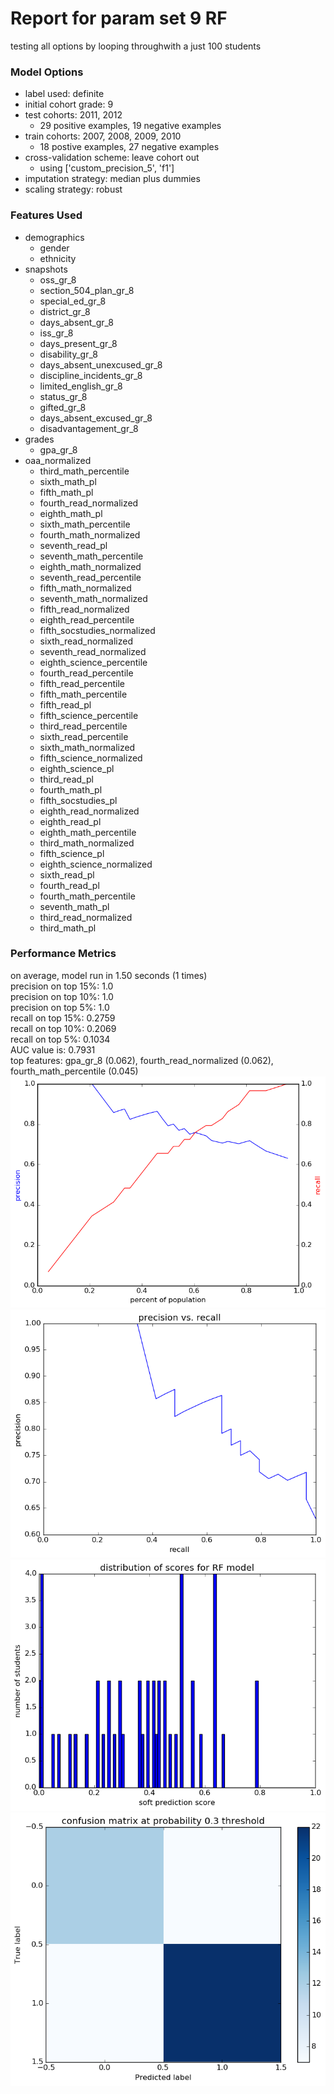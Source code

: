 # Report for param set 9 RF
testing all options by looping throughwith a just 100 students

### Model Options
* label used: definite
* initial cohort grade: 9
* test cohorts: 2011, 2012
	 * 29 positive examples, 19 negative examples
* train cohorts: 2007, 2008, 2009, 2010
	 * 18 postive examples, 27 negative examples
* cross-validation scheme: leave cohort out
	 * using ['custom_precision_5', 'f1']
* imputation strategy: median plus dummies
* scaling strategy: robust

### Features Used
* demographics
	 * gender
	 * ethnicity
* snapshots
	 * oss_gr_8
	 * section_504_plan_gr_8
	 * special_ed_gr_8
	 * district_gr_8
	 * days_absent_gr_8
	 * iss_gr_8
	 * days_present_gr_8
	 * disability_gr_8
	 * days_absent_unexcused_gr_8
	 * discipline_incidents_gr_8
	 * limited_english_gr_8
	 * status_gr_8
	 * gifted_gr_8
	 * days_absent_excused_gr_8
	 * disadvantagement_gr_8
* grades
	 * gpa_gr_8
* oaa_normalized
	 * third_math_percentile
	 * sixth_math_pl
	 * fifth_math_pl
	 * fourth_read_normalized
	 * eighth_math_pl
	 * sixth_math_percentile
	 * fourth_math_normalized
	 * seventh_read_pl
	 * seventh_math_percentile
	 * eighth_math_normalized
	 * seventh_read_percentile
	 * fifth_math_normalized
	 * seventh_math_normalized
	 * fifth_read_normalized
	 * eighth_read_percentile
	 * fifth_socstudies_normalized
	 * sixth_read_normalized
	 * seventh_read_normalized
	 * eighth_science_percentile
	 * fourth_read_percentile
	 * fifth_read_percentile
	 * fifth_math_percentile
	 * fifth_read_pl
	 * fifth_science_percentile
	 * third_read_percentile
	 * sixth_read_percentile
	 * sixth_math_normalized
	 * fifth_science_normalized
	 * eighth_science_pl
	 * third_read_pl
	 * fourth_math_pl
	 * fifth_socstudies_pl
	 * eighth_read_normalized
	 * eighth_read_pl
	 * eighth_math_percentile
	 * third_math_normalized
	 * fifth_science_pl
	 * eighth_science_normalized
	 * sixth_read_pl
	 * fourth_read_pl
	 * fourth_math_percentile
	 * seventh_math_pl
	 * third_read_normalized
	 * third_math_pl

### Performance Metrics
on average, model run in 1.50 seconds (1 times) <br/>precision on top 15%: 1.0 <br/>precision on top 10%: 1.0 <br/>precision on top 5%: 1.0 <br/>recall on top 15%: 0.2759 <br/>recall on top 10%: 0.2069 <br/>recall on top 5%: 0.1034 <br/>AUC value is: 0.7931 <br/>top features: gpa_gr_8 (0.062), fourth_read_normalized (0.062), fourth_math_percentile (0.045)
![param_set_9_RF_precision_recall_at_k.png](figs/param_set_9_RF_precision_recall_at_k.png)
![param_set_9_RF_pr_vs_threshold.png](figs/param_set_9_RF_pr_vs_threshold.png)
![param_set_9_RF_score_dist.png](figs/param_set_9_RF_score_dist.png)
![param_set_9_RF_confusion_mat_0.3.png](figs/param_set_9_RF_confusion_mat_0.3.png)
